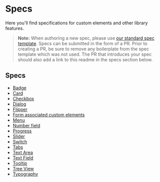 # Specs

Here you'll find specifications for custom elements and other library features.

> **Note:** When authoring a new spec, please use [our standard spec template](./template.md). Specs can be submitted in the form of a PR. Prior to creating a PR, be sure to remove any boilerplate from the spec template which was not used. The PR that introduces your spec should also add a link to this readme in the specs section below.

## Specs
- [Badge](./badge.md)
- [Card](./card/card.md)
- [Checkbox](./checkbox.md)
- [Dialog](./dialog/dialog.md)
- [Flipper](./flipper/flipper.md)
- [Form associated custom elements]("./form-associated-custom-element.md")
- [Menu](./menu/menu.md)
- [Number field](./number-field.md)
- [Progress](./progress.md)
- [Slider](./slider/slider.md)
- [Switch](./switch.md)
- [Tabs](./tabs/tabs.md)
- [Text Area](./text-area/text-area.md)
- [Text Field](./text-field/text-field.md)
- [Tooltip](./tooltip.md)
- [Tree View](./tree-view/tree-view.md)
- [Typography](./typography.md)
